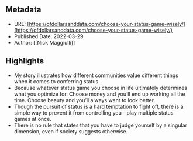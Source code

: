 ## Metadata
* URL: [https://ofdollarsanddata.com/choose-your-status-game-wisely/](https://ofdollarsanddata.com/choose-your-status-game-wisely/)
* Published Date: 2022-03-29
* Author: [[Nick Maggiulli]]

## Highlights
* My story illustrates how different communities value different things when it comes to conferring status.
* Because whatever status game you choose in life ultimately determines what you optimize for. Choose money and you’ll end up working all the time. Choose beauty and you’ll always want to look better.
* Though the pursuit of status is a hard temptation to fight off, there is a simple way to prevent it from controlling you—play multiple status games at once.
* There is no rule that states that you have to judge yourself by a singular dimension, even if society suggests otherwise.